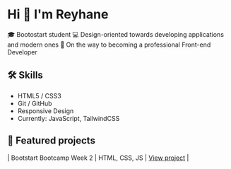 # Hi 👋 I'm Reyhane

🎓 Bootostart student
💻 Design-oriented towards developing applications and modern ones 
🌱 On the way to becoming a professional Front-end Developer

## 🛠️ Skills
- HTML5 / CSS3 
- Git / GitHub
- Responsive Design
- Currently: JavaScript, TailwindCSS

## 📁 Featured projects

| Bootstart Bootcamp Week 2 | HTML, CSS, JS | [View project](https://reyhaneh-nasiri.github.io/botostart-bootcamp-week2/) |
